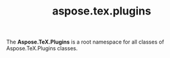 ﻿---
title: aspose.tex.plugins
second_title: Aspose.TeX for Python via .NET API References
description: 
type: docs
weight: 10
url: /python-net/aspose.tex.plugins/
is_root: false
---

The **Aspose.TeX.Plugins**  is a root namespace for all classes of Aspose.TeX.Plugins classes.


